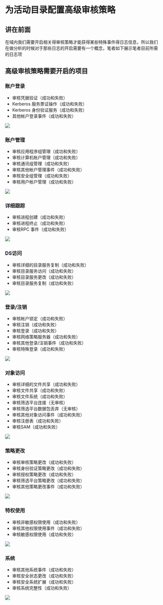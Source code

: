 # 为活动目录配置高级审核策略

## 讲在前面

在域内我们需要开启相关得审核策略才能获得某些特殊事件得日志信息，所以我们在做分析的时候对于那些日志的开启需要有一个概念，笔者如下展示笔者目前所需的日志项  


## 高级审核策略需要开启的项目 

### 账户登录 

* 审核凭据验证（成功和失败） 
* Kerberos 服务票证操作（成功和失败） 
* Kerberos 身份验证服务（成功和失败） 
* 其他帐户登录事件（成功和失败） 

![](https://img-blog.csdnimg.cn/20201026201541889.png)![](data:image/gif;base64,R0lGODlhAQABAPABAP///wAAACH5BAEKAAAALAAAAAABAAEAAAICRAEAOw==)​  


### 账户管理 

* 审核应用程序组管理（成功和失败） 
* 审核计算机帐户管理（成功和失败） 
* 审核通讯组管理（成功和失败） 
* 审核其他帐户管理事件（成功和失败） 
* 审核安全组管理（成功和失败） 
* 审核用户帐户管理（成功和失败） 

![](https://img-blog.csdnimg.cn/20201026201552452.png)![](data:image/gif;base64,R0lGODlhAQABAPABAP///wAAACH5BAEKAAAALAAAAAABAAEAAAICRAEAOw==)​  


### 详细跟踪 

* 审核进程创建（成功和失败） 
* 审核进程终止（成功和失败） 
* 审核RPC 事件（成功和失败） 

![](https://img-blog.csdnimg.cn/20201026201919254.png)![](data:image/gif;base64,R0lGODlhAQABAPABAP///wAAACH5BAEKAAAALAAAAAABAAEAAAICRAEAOw==)​  


### DS访问 

* 审核详细的目录服务复制（成功和失败） 
* 审核目录服务访问（成功和失败） 
* 审核目录服务更改（成功和失败） 
* 审核目录服务复制（成功和失败） 

![](https://img-blog.csdnimg.cn/20201026202026320.png)![](data:image/gif;base64,R0lGODlhAQABAPABAP///wAAACH5BAEKAAAALAAAAAABAAEAAAICRAEAOw==)​  


### 登录/注销 

* 审核帐户锁定（成功和失败） 
* 审核注销（成功和失败） 
* 审核登录（成功和失败） 
* 审核网络策略服务器（成功和失败） 
* 审核其他登录/注销事件（成功和失败） 
* 审核特殊登录（成功和失败） 

![](https://img-blog.csdnimg.cn/20201026202113971.png)![](data:image/gif;base64,R0lGODlhAQABAPABAP///wAAACH5BAEKAAAALAAAAAABAAEAAAICRAEAOw==)​  


### 对象访问 

* 审核详细的文件共享（成功和失败） 
* 审核文件共享（成功和失败） 
* 审核文件系统（成功和失败） 
* 审核筛选平台连接（无审核） 
* 审核筛选平台数据包丢弃（无审核） 
* 审核其他对象访问事件（成功和失败） 
* 审核注册表（成功和失败） 
* 审核SAM（成功和失败） 

![](https://img-blog.csdnimg.cn/20201026202208812.png?x-oss-process=image/watermark,type_ZmFuZ3poZW5naGVpdGk,shadow_10,text_aHR0cHM6Ly9ibG9nLmNzZG4ubmV0L1BpbmdfUGln,size_16,color_FFFFFF,t_70)![](data:image/gif;base64,R0lGODlhAQABAPABAP///wAAACH5BAEKAAAALAAAAAABAAEAAAICRAEAOw==)​  


### 策略更改 

* 审核审核策略更改（成功和失败） 
* 审核身份验证策略更改（成功和失败） 
* 审核授权策略更改（成功和失败） 
* 审核筛选平台策略更改（成功和失败） 
* 审核其他策略更改事件（成功和失败） 

![](https://img-blog.csdnimg.cn/20201026202457202.png)![](data:image/gif;base64,R0lGODlhAQABAPABAP///wAAACH5BAEKAAAALAAAAAABAAEAAAICRAEAOw==)​  


### 特权使用

* 审核非敏感权限使用（成功和失败） 
* 审核其他权限使用事件（成功和失败） 
* 审核敏感权限使用（成功和失败） 

![](https://img-blog.csdnimg.cn/20201026202543530.png)![](data:image/gif;base64,R0lGODlhAQABAPABAP///wAAACH5BAEKAAAALAAAAAABAAEAAAICRAEAOw==)​  


### 系统

* 审核其他系统事件（成功和失败） 
* 审核安全状态更改（成功和失败） 
* 审核安全系统扩展（成功和失败） 
* 审核系统完整性（成功和失败） 

![](https://img-blog.csdnimg.cn/20201026202611276.png)![](data:image/gif;base64,R0lGODlhAQABAPABAP///wAAACH5BAEKAAAALAAAAAABAAEAAAICRAEAOw==)​

